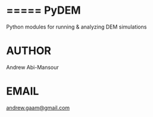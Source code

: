 =====
PyDEM
=====
Python modules for running & analyzing DEM simulations

AUTHOR
======
Andrew Abi-Mansour

EMAIL
=====
andrew.gaam@gmail.com
